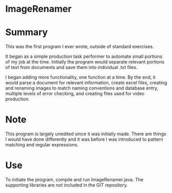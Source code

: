# ImageRenamer

# Summary
This was the first program I ever wrote, outside of standard exercises.

It began as a simple production task performer to automate small portions of my job at the time.  Initially the program would separate relevant portions of text from documents and save them into individual .txt files.

I began adding more functionality, one function at a time.  By the end, it would parse a document for relevant information, create excel files, creating and renaming images to match naming conventions and database entry, multiple levels of error checking, and creating files used for video production.

# Note
This program is largely unedited since it was initially made.  There are things I would have done differently and it was before I was introduced to pattern matching and regular expressions.

# Use
To initiate the program, compile and run ImageRenamer.java.  The supporting libraries are not included in the GIT repository.  
